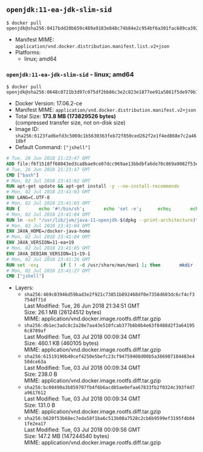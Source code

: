 ## `openjdk:11-ea-jdk-slim-sid`

```console
$ docker pull openjdk@sha256:0417bdd20b659c489a9183e848c74b84e2c954bf6a301fac689ca392602a1c89
```

-	Manifest MIME: `application/vnd.docker.distribution.manifest.list.v2+json`
-	Platforms:
	-	linux; amd64

### `openjdk:11-ea-jdk-slim-sid` - linux; amd64

```console
$ docker pull openjdk@sha256:0648c0721b3d97c075df2bb86c3e2c823e1877ee91a5861f5de979b7d6196b8d
```

-	Docker Version: 17.06.2-ce
-	Manifest MIME: `application/vnd.docker.distribution.manifest.v2+json`
-	Total Size: **173.8 MB (173829526 bytes)**  
	(compressed transfer size, not on-disk size)
-	Image ID: `sha256:6123fad6efd3c5069c1b5630363feb72f850ced262f2e1f4ed868e7c2a4618bf`
-	Default Command: `["jshell"]`

```dockerfile
# Tue, 26 Jun 2018 21:23:47 GMT
ADD file:f6f1518ff68043ed3ca8bae9ce07dcc969ae13bbdbfa6de70c869a9082f53e3c in / 
# Tue, 26 Jun 2018 21:23:47 GMT
CMD ["bash"]
# Mon, 02 Jul 2018 23:41:02 GMT
RUN apt-get update && apt-get install -y --no-install-recommends 		bzip2 		unzip 		xz-utils 	&& rm -rf /var/lib/apt/lists/*
# Mon, 02 Jul 2018 23:41:03 GMT
ENV LANG=C.UTF-8
# Mon, 02 Jul 2018 23:41:03 GMT
RUN { 		echo '#!/bin/sh'; 		echo 'set -e'; 		echo; 		echo 'dirname "$(dirname "$(readlink -f "$(which javac || which java)")")"'; 	} > /usr/local/bin/docker-java-home 	&& chmod +x /usr/local/bin/docker-java-home
# Mon, 02 Jul 2018 23:41:04 GMT
RUN ln -svT "/usr/lib/jvm/java-11-openjdk-$(dpkg --print-architecture)" /docker-java-home
# Mon, 02 Jul 2018 23:41:04 GMT
ENV JAVA_HOME=/docker-java-home
# Mon, 02 Jul 2018 23:41:04 GMT
ENV JAVA_VERSION=11-ea+19
# Mon, 02 Jul 2018 23:41:05 GMT
ENV JAVA_DEBIAN_VERSION=11~19-1
# Mon, 02 Jul 2018 23:41:26 GMT
RUN set -ex; 		if [ ! -d /usr/share/man/man1 ]; then 		mkdir -p /usr/share/man/man1; 	fi; 		apt-get update; 	apt-get install -y --no-install-recommends 		openjdk-11-jdk-headless="$JAVA_DEBIAN_VERSION" 	; 	rm -rf /var/lib/apt/lists/*; 		[ "$(readlink -f "$JAVA_HOME")" = "$(docker-java-home)" ]; 		update-alternatives --get-selections | awk -v home="$(readlink -f "$JAVA_HOME")" 'index($3, home) == 1 { $2 = "manual"; print | "update-alternatives --set-selections" }'; 	update-alternatives --query java | grep -q 'Status: manual'
# Mon, 02 Jul 2018 23:41:27 GMT
CMD ["jshell"]
```

-	Layers:
	-	`sha256:469c03946d59bad3e2f921c73851b892468df0e7358d603dc6cf4cf3754df71d`  
		Last Modified: Tue, 26 Jun 2018 21:34:51 GMT  
		Size: 26.1 MB (26124512 bytes)  
		MIME: application/vnd.docker.image.rootfs.diff.tar.gzip
	-	`sha256:db1ec3adc8c2a28e7aa43e510fcab377b6b0b4e63f8488d2f3a641956c8709af`  
		Last Modified: Tue, 03 Jul 2018 00:09:34 GMT  
		Size: 460.1 KB (460105 bytes)  
		MIME: application/vnd.docker.image.rootfs.diff.tar.gzip
	-	`sha256:61519190b40cef4250e5befc23cf94759408d00b5a386907184483e450dce63a`  
		Last Modified: Tue, 03 Jul 2018 00:09:34 GMT  
		Size: 238.0 B  
		MIME: application/vnd.docker.image.rootfs.diff.tar.gzip
	-	`sha256:bc00490a3b859707fb4f6b6acd85ae0efaa67833fb2f0324c393f4d7a9617612`  
		Last Modified: Tue, 03 Jul 2018 00:09:34 GMT  
		Size: 131.0 B  
		MIME: application/vnd.docker.image.rootfs.diff.tar.gzip
	-	`sha256:b620f53b68ec7eda58f1ba6c513b08a7528c2cb6b9599ef3195f4b041fe2ea17`  
		Last Modified: Tue, 03 Jul 2018 00:09:56 GMT  
		Size: 147.2 MB (147244540 bytes)  
		MIME: application/vnd.docker.image.rootfs.diff.tar.gzip
